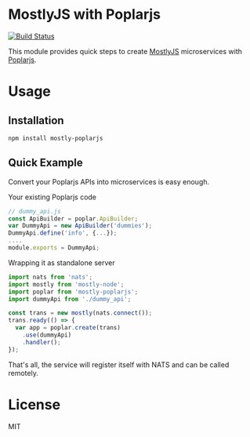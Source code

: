 MostlyJS with Poplarjs
======================

[![Build Status](https://travis-ci.org/mostlyjs/mostly-poplarjs.svg)](https://travis-ci.org/mostlyjs/mostly-poplarjs)

This module provides quick steps to create [MostlyJS](https://github.com/MostlyJS/mostly-node) microservices with [Poplarjs](https://github.com/poplarjs/poplar).

# Usage

## Installation

```bash
npm install mostly-poplarjs
```

## Quick Example

Convert your Poplarjs APIs into microservices is easy enough.

Your existing Poplarjs code
```javascript
// dummy_api.js
const ApiBuilder = poplar.ApiBuilder;
var DummyApi = new ApiBuilder('dummies');
DummyApi.define('info', {...});
....
module.exports = DummyApi;
```

Wrapping it as standalone server
```javascript
import nats from 'nats';
import mostly from 'mostly-node';
import poplar from 'mostly-poplarjs';
import dummyApi from './dummy_api';

const trans = new mostly(nats.connect());
trans.ready(() => {
  var app = poplar.create(trans)
    .use(dummyApi)
    .handler();
});
```

That's all, the service will register itself with NATS and can be called remotely.

# License

MIT